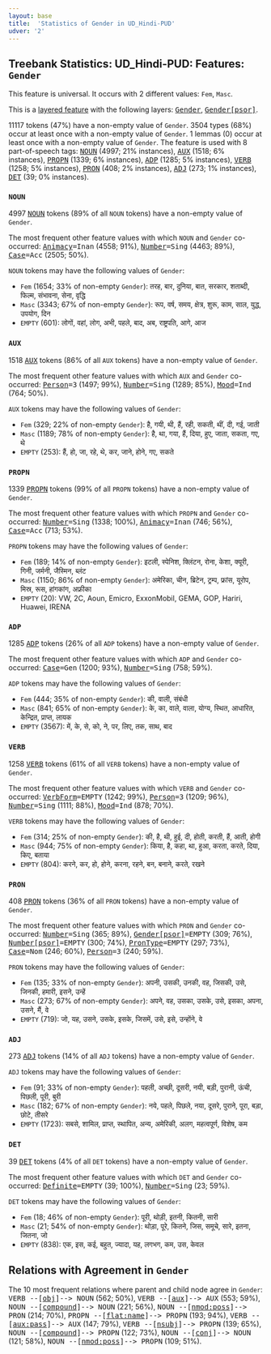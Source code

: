 ```yaml
---
layout: base
title:  'Statistics of Gender in UD_Hindi-PUD'
udver: '2'
---
```


## Treebank Statistics: UD_Hindi-PUD: Features: `Gender`

This feature is universal.
It occurs with 2 different values: `Fem`, `Masc`.

This is a <a href="../../u/overview/feat-layers.html">layered feature</a> with the following layers: <tt><a href="hi_pud-feat-Gender.html">Gender</a></tt>, <tt><a href="hi_pud-feat-Gender-psor.html">Gender[psor]</a></tt>.

11117 tokens (47%) have a non-empty value of `Gender`.
3504 types (68%) occur at least once with a non-empty value of `Gender`.
1 lemmas (0) occur at least once with a non-empty value of `Gender`.
The feature is used with 8 part-of-speech tags: <tt><a href="hi_pud-pos-NOUN.html">NOUN</a></tt> (4997; 21% instances), <tt><a href="hi_pud-pos-AUX.html">AUX</a></tt> (1518; 6% instances), <tt><a href="hi_pud-pos-PROPN.html">PROPN</a></tt> (1339; 6% instances), <tt><a href="hi_pud-pos-ADP.html">ADP</a></tt> (1285; 5% instances), <tt><a href="hi_pud-pos-VERB.html">VERB</a></tt> (1258; 5% instances), <tt><a href="hi_pud-pos-PRON.html">PRON</a></tt> (408; 2% instances), <tt><a href="hi_pud-pos-ADJ.html">ADJ</a></tt> (273; 1% instances), <tt><a href="hi_pud-pos-DET.html">DET</a></tt> (39; 0% instances).

### `NOUN`

4997 <tt><a href="hi_pud-pos-NOUN.html">NOUN</a></tt> tokens (89% of all `NOUN` tokens) have a non-empty value of `Gender`.

The most frequent other feature values with which `NOUN` and `Gender` co-occurred: <tt><a href="hi_pud-feat-Animacy.html">Animacy</a></tt><tt>=Inan</tt> (4558; 91%), <tt><a href="hi_pud-feat-Number.html">Number</a></tt><tt>=Sing</tt> (4463; 89%), <tt><a href="hi_pud-feat-Case.html">Case</a></tt><tt>=Acc</tt> (2505; 50%).

`NOUN` tokens may have the following values of `Gender`:

* `Fem` (1654; 33% of non-empty `Gender`): तरह, बार, दुनिया, बात, सरकार, शताब्दी, फिल्म, संभावना, सेना, वृद्धि
* `Masc` (3343; 67% of non-empty `Gender`): रूप, वर्ष, समय, क्षेत्र, शुरू, काम, साल, युद्ध, उपयोग, दिन
* `EMPTY` (601): लोगों, वहां, लोग, अभी, पहले, बाद, अब, राष्ट्रपति, आगे, आज

### `AUX`

1518 <tt><a href="hi_pud-pos-AUX.html">AUX</a></tt> tokens (86% of all `AUX` tokens) have a non-empty value of `Gender`.

The most frequent other feature values with which `AUX` and `Gender` co-occurred: <tt><a href="hi_pud-feat-Person.html">Person</a></tt><tt>=3</tt> (1497; 99%), <tt><a href="hi_pud-feat-Number.html">Number</a></tt><tt>=Sing</tt> (1289; 85%), <tt><a href="hi_pud-feat-Mood.html">Mood</a></tt><tt>=Ind</tt> (764; 50%).

`AUX` tokens may have the following values of `Gender`:

* `Fem` (329; 22% of non-empty `Gender`): है, गयी, थी, हैं, रही, सकती, थीं, दी, गई, जाती
* `Masc` (1189; 78% of non-empty `Gender`): है, था, गया, हैं, दिया, हुए, जाता, सकता, गए, थे
* `EMPTY` (253): हैं, हो, जा, रहे, थे, कर, जाने, होने, गए, सकते

### `PROPN`

1339 <tt><a href="hi_pud-pos-PROPN.html">PROPN</a></tt> tokens (99% of all `PROPN` tokens) have a non-empty value of `Gender`.

The most frequent other feature values with which `PROPN` and `Gender` co-occurred: <tt><a href="hi_pud-feat-Number.html">Number</a></tt><tt>=Sing</tt> (1338; 100%), <tt><a href="hi_pud-feat-Animacy.html">Animacy</a></tt><tt>=Inan</tt> (746; 56%), <tt><a href="hi_pud-feat-Case.html">Case</a></tt><tt>=Acc</tt> (713; 53%).

`PROPN` tokens may have the following values of `Gender`:

* `Fem` (189; 14% of non-empty `Gender`): इटली, स्पेनिश, क्लिंटन, रोना, केशा, क्यूरी, गिनी, जर्मनी, जैस्मिन, ब्लंट
* `Masc` (1150; 86% of non-empty `Gender`): अमेरिका, चीन, ब्रिटेन, ट्रम्प, फ्रांस, यूरोप, मिस्र, रूस, हांगकांग, अफ्रीका
* `EMPTY` (20): VW, 2C, Aoun, Emicro, ExxonMobil, GEMA, GOP, Hariri, Huawei, IRENA

### `ADP`

1285 <tt><a href="hi_pud-pos-ADP.html">ADP</a></tt> tokens (26% of all `ADP` tokens) have a non-empty value of `Gender`.

The most frequent other feature values with which `ADP` and `Gender` co-occurred: <tt><a href="hi_pud-feat-Case.html">Case</a></tt><tt>=Gen</tt> (1200; 93%), <tt><a href="hi_pud-feat-Number.html">Number</a></tt><tt>=Sing</tt> (758; 59%).

`ADP` tokens may have the following values of `Gender`:

* `Fem` (444; 35% of non-empty `Gender`): की, वाली, संबंधी
* `Masc` (841; 65% of non-empty `Gender`): के, का, वाले, वाला, योग्य, स्थित, आधारित, केन्द्रित, प्राप्त, लायक
* `EMPTY` (3567): में, के, से, को, ने, पर, लिए, तक, साथ, बाद

### `VERB`

1258 <tt><a href="hi_pud-pos-VERB.html">VERB</a></tt> tokens (61% of all `VERB` tokens) have a non-empty value of `Gender`.

The most frequent other feature values with which `VERB` and `Gender` co-occurred: <tt><a href="hi_pud-feat-VerbForm.html">VerbForm</a></tt><tt>=EMPTY</tt> (1242; 99%), <tt><a href="hi_pud-feat-Person.html">Person</a></tt><tt>=3</tt> (1209; 96%), <tt><a href="hi_pud-feat-Number.html">Number</a></tt><tt>=Sing</tt> (1111; 88%), <tt><a href="hi_pud-feat-Mood.html">Mood</a></tt><tt>=Ind</tt> (878; 70%).

`VERB` tokens may have the following values of `Gender`:

* `Fem` (314; 25% of non-empty `Gender`): की, है, थी, हुई, दी, होती, करती, हैं, आती, होगी
* `Masc` (944; 75% of non-empty `Gender`): किया, है, कहा, था, हुआ, करता, करते, दिया, किए, बताया
* `EMPTY` (804): करने, कर, हो, होने, करना, रहने, बन, बनाने, करते, रखने

### `PRON`

408 <tt><a href="hi_pud-pos-PRON.html">PRON</a></tt> tokens (36% of all `PRON` tokens) have a non-empty value of `Gender`.

The most frequent other feature values with which `PRON` and `Gender` co-occurred: <tt><a href="hi_pud-feat-Number.html">Number</a></tt><tt>=Sing</tt> (365; 89%), <tt><a href="hi_pud-feat-Gender-psor.html">Gender[psor]</a></tt><tt>=EMPTY</tt> (309; 76%), <tt><a href="hi_pud-feat-Number-psor.html">Number[psor]</a></tt><tt>=EMPTY</tt> (300; 74%), <tt><a href="hi_pud-feat-PronType.html">PronType</a></tt><tt>=EMPTY</tt> (297; 73%), <tt><a href="hi_pud-feat-Case.html">Case</a></tt><tt>=Nom</tt> (246; 60%), <tt><a href="hi_pud-feat-Person.html">Person</a></tt><tt>=3</tt> (240; 59%).

`PRON` tokens may have the following values of `Gender`:

* `Fem` (135; 33% of non-empty `Gender`): अपनी, उसकी, उनकी, वह, जिसकी, उसे, जिनकी, हमारी, इसने, उन्हें
* `Masc` (273; 67% of non-empty `Gender`): अपने, वह, उसका, उसके, उसे, इसका, अपना, उसने, मैं, वे
* `EMPTY` (719): जो, यह, उसने, उसके, इसके, जिसमें, उसे, इसे, उन्होंने, वे

### `ADJ`

273 <tt><a href="hi_pud-pos-ADJ.html">ADJ</a></tt> tokens (14% of all `ADJ` tokens) have a non-empty value of `Gender`.

`ADJ` tokens may have the following values of `Gender`:

* `Fem` (91; 33% of non-empty `Gender`): पहली, अच्छी, दूसरी, नयी, बड़ी, पुरानी, ऊंची, पिछली, पूरी, बुरी
* `Masc` (182; 67% of non-empty `Gender`): नये, पहले, पिछले, नया, दूसरे, पुराने, पूरा, बड़ा, छोटे, तीसरे
* `EMPTY` (1723): सबसे, शामिल, प्राप्त, स्थापित, अन्य, अमेरिकी, अलग, महत्वपूर्ण, विशेष, कम

### `DET`

39 <tt><a href="hi_pud-pos-DET.html">DET</a></tt> tokens (4% of all `DET` tokens) have a non-empty value of `Gender`.

The most frequent other feature values with which `DET` and `Gender` co-occurred: <tt><a href="hi_pud-feat-Definite.html">Definite</a></tt><tt>=EMPTY</tt> (39; 100%), <tt><a href="hi_pud-feat-Number.html">Number</a></tt><tt>=Sing</tt> (23; 59%).

`DET` tokens may have the following values of `Gender`:

* `Fem` (18; 46% of non-empty `Gender`): पूरी, थोड़ी, इतनी, कितनी, सारी
* `Masc` (21; 54% of non-empty `Gender`): थोड़ा, पूरे, कितने, जिस, समूचे, सारे, इतना, जितना, जो
* `EMPTY` (838): एक, इस, कई, बहुत, ज्यादा, यह, लगभग, कम, उस, केवल

## Relations with Agreement in `Gender`

The 10 most frequent relations where parent and child node agree in `Gender`:
<tt>VERB --[<tt><a href="hi_pud-dep-obj.html">obj</a></tt>]--> NOUN</tt> (562; 50%),
<tt>VERB --[<tt><a href="hi_pud-dep-aux.html">aux</a></tt>]--> AUX</tt> (553; 59%),
<tt>NOUN --[<tt><a href="hi_pud-dep-compound.html">compound</a></tt>]--> NOUN</tt> (221; 56%),
<tt>NOUN --[<tt><a href="hi_pud-dep-nmod-poss.html">nmod:poss</a></tt>]--> PRON</tt> (214; 70%),
<tt>PROPN --[<tt><a href="hi_pud-dep-flat-name.html">flat:name</a></tt>]--> PROPN</tt> (193; 94%),
<tt>VERB --[<tt><a href="hi_pud-dep-aux-pass.html">aux:pass</a></tt>]--> AUX</tt> (147; 79%),
<tt>VERB --[<tt><a href="hi_pud-dep-nsubj.html">nsubj</a></tt>]--> PROPN</tt> (139; 65%),
<tt>NOUN --[<tt><a href="hi_pud-dep-compound.html">compound</a></tt>]--> PROPN</tt> (122; 73%),
<tt>NOUN --[<tt><a href="hi_pud-dep-conj.html">conj</a></tt>]--> NOUN</tt> (121; 58%),
<tt>NOUN --[<tt><a href="hi_pud-dep-nmod-poss.html">nmod:poss</a></tt>]--> PROPN</tt> (109; 51%).


